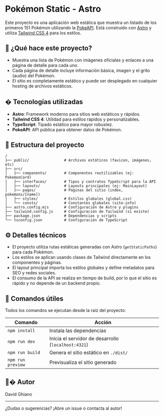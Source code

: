 
# Pokémon Static - Astro

Este proyecto es una aplicación web estática que muestra un listado de los primeros 151 Pokémon utilizando la [PokeAPI](https://pokeapi.co/). Está construido con [Astro](https://astro.build/) y utiliza [Tailwind CSS 4](https://tailwindcss.com/) para los estilos.

## 🚀 ¿Qué hace este proyecto?

- Muestra una lista de Pokémon con imágenes oficiales y enlaces a una página de detalle para cada uno.
- Cada página de detalle incluye información básica, imagen y el grito (audio) del Pokémon.
- El sitio es completamente estático y puede ser desplegado en cualquier hosting de archivos estáticos.

## �️ Tecnologías utilizadas

- **Astro**: Framework moderno para sitios web estáticos y rápidos.
- **Tailwind CSS 4**: Utilidad para estilos rápidos y personalizables.
- **TypeScript**: Tipado estático para mayor robustez.
- **PokeAPI**: API pública para obtener datos de Pokémon.

## 📁 Estructura del proyecto

```
/
├── public/                # Archivos estáticos (favicon, imágenes, etc)
├── src/
│   ├── components/        # Componentes reutilizables (ej: PokemonCard)
│   ├── interfaces/        # Tipos y contratos TypeScript para la API
│   ├── layouts/           # Layouts principales (ej: MainLayout)
│   ├── pages/             # Páginas del sitio (index, pokemons/[name])
│   ├── styles/            # Estilos globales (global.css)
│   └── consts/            # Constantes globales (site-info)
├── astro.config.mjs       # Configuración de Astro y plugins
├── tailwind.config.js     # Configuración de Tailwind (si existe)
├── package.json           # Dependencias y scripts
└── tsconfig.json          # Configuración de TypeScript
```

## ⚙️ Detalles técnicos

- El proyecto utiliza rutas estáticas generadas con Astro (`getStaticPaths`) para cada Pokémon.
- Los estilos se aplican usando clases de Tailwind directamente en los componentes y páginas.
- El layout principal importa los estilos globales y define metadatos para SEO y redes sociales.
- El consumo de la API se realiza en tiempo de build, por lo que el sitio es rápido y no depende de un backend propio.

## 🧞 Comandos útiles

Todos los comandos se ejecutan desde la raíz del proyecto:

| Comando           | Acción                                         |
|-------------------|-----------------------------------------------|
| `npm install`     | Instala las dependencias                      |
| `npm run dev`     | Inicia el servidor de desarrollo (`localhost:4321`) |
| `npm run build`   | Genera el sitio estático en `./dist/`         |
| `npm run preview` | Previsualiza el sitio generado                |

## 👨‍� Autor

David Ghiano

---

¿Dudas o sugerencias? ¡Abre un issue o contacta al autor!
